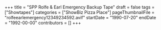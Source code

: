 +++
title = "SPP Rolfe & Earl Emergency Backup Tape"
draft = false
tags = ["Showtapes"]
categories = ["ShowBiz Pizza Place"]
pageThumbnailFile = "rolfeearlemergency12349234592.avif"
startDate = "1990-07-20"
endDate = "1992-00-00"
contributors = []
+++
